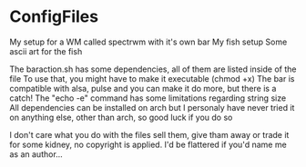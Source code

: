 # ConfigFiles

My setup for a WM called spectrwm with it's own bar 
My fish setup
Some ascii art for the fish

The baraction.sh has some dependencies, all of them are listed inside of the file
To use that, you might have to make it executable (chmod +x)
The bar is compatible with alsa, pulse and you can make it do more,
but there is a catch! The "echo -e" command has some limitations regarding string size 
All dependencies can be installed on arch but I personaly have never tried it on 
anything else, other than arch, so good luck if you do so

I don't care what you do with the files sell them, give tham away or trade it for 
some kidney, no copyright is applied. I'd be flattered if you'd name me as an author...
